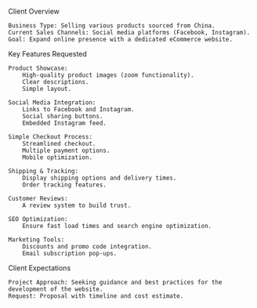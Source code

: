 <!-- https://www.portotheme.com/wordpress/porto/shop47/ -->

Client Overview

    Business Type: Selling various products sourced from China.
    Current Sales Channels: Social media platforms (Facebook, Instagram).
    Goal: Expand online presence with a dedicated eCommerce website.

Key Features Requested

    Product Showcase:
        High-quality product images (zoom functionality).
        Clear descriptions.
        Simple layout.

    Social Media Integration:
        Links to Facebook and Instagram.
        Social sharing buttons.
        Embedded Instagram feed.

    Simple Checkout Process:
        Streamlined checkout.
        Multiple payment options.
        Mobile optimization.

    Shipping & Tracking:
        Display shipping options and delivery times.
        Order tracking features.

    Customer Reviews:
        A review system to build trust.

    SEO Optimization:
        Ensure fast load times and search engine optimization.

    Marketing Tools:
        Discounts and promo code integration.
        Email subscription pop-ups.

Client Expectations

    Project Approach: Seeking guidance and best practices for the development of the website.
    Request: Proposal with timeline and cost estimate.
